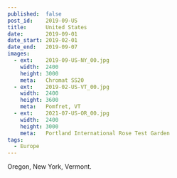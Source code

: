 ```yaml
---
published:  false
post_id:    2019-09-US
title:      United States
date:       2019-09-01
date_start: 2019-02-01
date_end:   2019-09-07
images:
  - ext:    2019-09-US-NY_00.jpg
    width:  2400
    height: 3000
    meta:   Chromat SS20
  - ext:    2019-02-US-VT_00.jpg
    width:  2400
    height: 3600
    meta:   Pomfret, VT
  - ext:    2021-07-US-OR_00.jpg
    width:  2400
    height: 3000
    meta:   Portland International Rose Test Garden
tags:
  - Europe
---
```

Oregon, New York, Vermont.